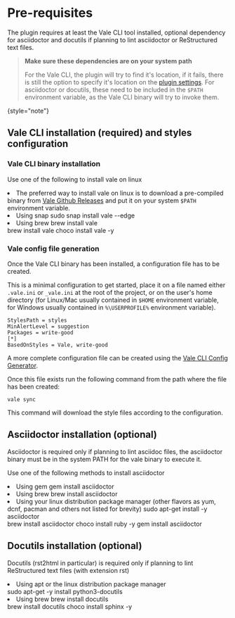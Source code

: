 # Pre-requisites

The plugin requires at least the Vale CLI tool installed, optional dependency for asciidoctor and docutils if planning to lint asciidoctor or ReStructured text files.


> **Make sure these dependencies are on your system path**
>
> For the Vale CLI, the plugin will try to find it's location, if it fails, there is still the option to specify it's location on the [plugin settings](starter-topic.md#configuration). For asciidoctor or docutils, these
> need to be included in the <code>$PATH</code> environment variable, as the Vale CLI binary will try to invoke them.
>
{style="note"}

## Vale CLI installation (required) and styles configuration

### Vale CLI binary installation

  <tabs>
      <tab title="Linux">
        <p>Use one of the following to install vale on linux</p>
        <list style="bullet">
            <li>The preferred way to install vale on linux is to download a pre-compiled binary from <a href="https://github.com/errata-ai/vale/releases">Vale Github Releases</a> and put it on your system <code>$PATH</code> environment variable. 
            </li>
            <li>Using snap
                <code-block>
                sudo snap install vale --edge
                </code-block>
            </li>
      <li>Using brew
        <code-block>
          brew install vale
        </code-block>
      </li>
        </list> 
      </tab>
      <tab title="Mac OS">
        <code-block>
          brew install vale
        </code-block>
      </tab>
      <tab title="Windows">
      <code-block>
        choco install vale -y
      </code-block>
      </tab>
  </tabs>

### Vale config file generation

Once the Vale CLI binary has been installed, a configuration file has to be created.

This is a minimal configuration to get started, place it on a file named either `.vale.ini` or `_vale.ini` at the root of the project, or on the user's home directory (for Linux/Mac usually contained in `$HOME`
environment variable, for Windows usually contained in `%\USERPROFILE%` environment variable).

```
StylesPath = styles
MinAlertLevel = suggestion
Packages = write-good
[*]
BasedOnStyles = Vale, write-good
```

A more complete configuration file can be created using the [Vale CLI Config Generator](https://vale.sh/generator/).

Once this file exists run the following command from the path where the file has been created:

```
vale sync
```

This command will download the style files according to the configuration.

## Asciidoctor installation (optional)

Asciidoctor is required only if planning to lint asciidoc files, the asciidoctor binary must be in the system PATH for the vale binary to execute it.
<tabs>
      <tab title="Linux"><p>Use one of the following methods to install asciidoctor</p>
      <list style="bullet">
      <li>Using gem 
        <code-block>
        gem install asciidoctor
        </code-block>
      </li>
      <li>Using brew
        <code-block>
          brew install asciidoctor
        </code-block></li>
      <li>Using your linux distribution package manager (other flavors as yum, dcnf, pacman and others not listed for brevity)
        <code-block>
            sudo apt-get install -y asciidoctor
        </code-block></li></list>
      </tab>
      <tab title="Mac OS">
        <code-block>
          brew install asciidoctor
        </code-block>
      </tab>
      <tab title="Windows">
      <code-block>
        choco install ruby -y
        gem install asciidoctor
      </code-block>
      </tab>
  </tabs>

## Docutils installation (optional)

Docutils (rst2html in particular) is required only if planning to lint ReStructured text files (with extension rst)
<tabs>
      <tab title="Linux">
        <list style="bullet">
        <li>Using apt or the linux distribution package manager  
        <code-block>
            sudo apt-get -y install python3-docutils
        </code-block>
        </li>
        <li>
       Using brew
        <code-block>
          brew install docutils
        </code-block>
        </li>
        </list>
      </tab>
      <tab title="Mac OS">
        <code-block>
          brew install docutils
        </code-block>
      </tab>
      <tab title="Windows">
      <code-block>
        choco install sphinx -y
      </code-block>
      </tab>
  </tabs>
